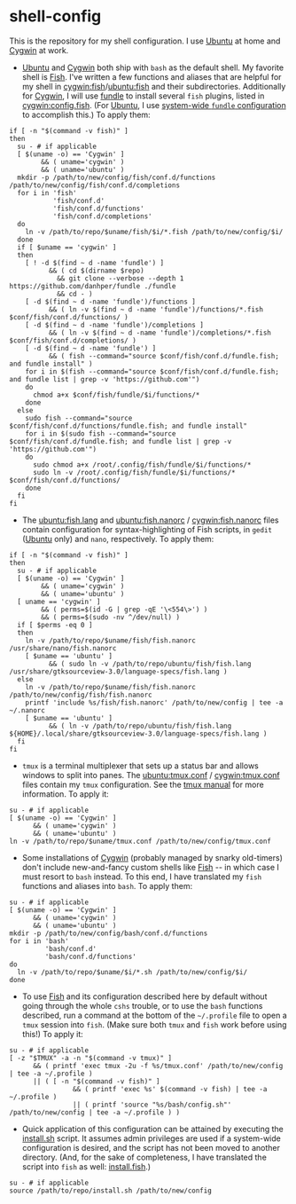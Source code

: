 # shell-config
This is the repository for my shell configuration. I use [Ubuntu](https://ubuntu.com) at home and [Cygwin](https://cygwin.com) at work.
- [Ubuntu](https://ubuntu.com) and [Cygwin](https://cygwin.com) both ship with `bash` as the default shell. My favorite shell is [Fish](https://fishshell.com). I've written a few functions and aliases that are helpful for my shell in 
[cygwin:fish](cygwin/fish)/[ubuntu:fish](ubuntu/fish) and their subdirectories. Additionally for [Cygwin](https://cygwin.com), I will use [fundle](https://github.com/danhper/fundle) to install several `fish` plugins, listed in 
[cygwin:config.fish](cygwin/fish/config.fish). (For [Ubuntu](https://ubuntu.com), I use [system-wide `fundle` configuration](https://github.com/hunter-richardson/my-config/blob/master/root/.config/fish/config.fish) to accomplish this.) To apply them:
```shell
if [ -n "$(command -v fish)" ]
then
  su - # if applicable
  [ $(uname -o) == 'Cygwin' ]
        && ( uname='cygwin' )
        && ( uname='ubuntu' )
  mkdir -p /path/to/new/config/fish/conf.d/functions /path/to/new/config/fish/conf.d/completions
  for i in 'fish'
           'fish/conf.d'
           'fish/conf.d/functions'
           'fish/conf.d/completions'
  do
    ln -v /path/to/repo/$uname/fish/$i/*.fish /path/to/new/config/$i/
  done
  if [ $uname == 'cygwin' ]
  then
    [ ! -d $(find ~ d -name 'fundle') ]
          && ( cd $(dirname $repo)
            && git clone --verbose --depth 1 https://github.com/danhper/fundle ./fundle
            && cd - )
    [ -d $(find ~ d -name 'fundle')/functions ]
          && ( ln -v $(find ~ d -name 'fundle')/functions/*.fish $conf/fish/conf.d/functions/ )
    [ -d $(find ~ d -name 'fundle')/completions ]
          && ( ln -v $(find ~ d -name 'fundle')/completions/*.fish $conf/fish/conf.d/completions/ )
    [ -d $(find ~ d -name 'fundle') ]
          && ( fish --command="source $conf/fish/conf.d/fundle.fish; and fundle install" )
    for i in $(fish --command="source $conf/fish/conf.d/fundle.fish; and fundle list | grep -v 'https://github.com'")
    do
      chmod a+x $conf/fish/fundle/$i/functions/*
    done
  else
    sudo fish --command="source $conf/fish/conf.d/functions/fundle.fish; and fundle install"
    for i in $(sudo fish --command="source $conf/fish/conf.d/fundle.fish; and fundle list | grep -v 'https://github.com'")
    do
      sudo chmod a+x /root/.config/fish/fundle/$i/functions/*
      sudo ln -v /root/.config/fish/fundle/$i/functions/* $conf/fish/conf.d/functions/
    done
  fi
fi
```
- The [ubuntu:fish.lang](ubuntu/fish/fish.lang) and [ubuntu:fish.nanorc](ubuntu/fish/fish.nanorc) / [cygwin:fish.nanorc](cygwin/fish/fish.nanorc) files contain configuration for syntax-highlighting of Fish scripts, in `gedit` ([Ubuntu](https://ubuntu.com) only) and `nano`, respectively. To apply them:
```shell
if [ -n "$(command -v fish)" ]
then
  su - # if applicable
  [ $(uname -o) == 'Cygwin' ]
        && ( uname='cygwin' )
        && ( uname='ubuntu' )
  [ uname == 'cygwin' ]
        && ( perms=$(id -G | grep -qE '\<554\>') )
        && ( perms=$(sudo -nv ^/dev/null) )
  if [ $perms -eq 0 ]
  then
    ln -v /path/to/repo/$uname/fish/fish.nanorc /usr/share/nano/fish.nanorc
    [ $uname == 'ubuntu' ]
          && ( sudo ln -v /path/to/repo/ubuntu/fish/fish.lang /usr/share/gtksourceview-3.0/language-specs/fish.lang )
  else
    ln -v /path/to/repo/$uname/fish/fish.nanorc /path/to/new/config/fish/fish.nanorc
    printf 'include %s/fish/fish.nanorc' /path/to/new/config | tee -a ~/.nanorc
    [ $uname == 'ubuntu' ]
          && ( ln -v /path/to/repo/ubuntu/fish/fish.lang ${HOME}/.local/share/gtksourceview-3.0/language-specs/fish.lang )
  fi
fi
```
- `tmux` is a terminal multiplexer that sets up a status bar and allows windows to split into panes. The [ubuntu:tmux.conf](ubuntu/tmux.conf) / [cygwin:tmux.conf](cygwin/tmux.conf) files contain my `tmux` configuration. See the [tmux
manual](https://man.openbsd.org/OpenBSD-current/man1/tmux.1) for more information. To apply it:
```shell
su - # if applicable
[ $(uname -o) == 'Cygwin' ]
      && ( uname='cygwin' )
      && ( uname='ubuntu' )
ln -v /path/to/repo/$uname/tmux.conf /path/to/new/config/tmux.conf
```
- Some installations of [Cygwin](https://cygwin.com) (probably managed by snarky old-timers) don't include new-and-fancy custom shells like [Fish](https://fishshell.com) -- in which case I must resort to `bash` instead. To this end, I have
translated my `fish` functions and aliases into `bash`. To apply them:
```shell
su - # if applicable
[ $(uname -o) == 'Cygwin' ]
      && ( uname='cygwin' )
      && ( uname='ubuntu' )
mkdir -p /path/to/new/config/bash/conf.d/functions
for i in 'bash'
         'bash/conf.d'
         'bash/conf.d/functions'
do
  ln -v /path/to/repo/$uname/$i/*.sh /path/to/new/config/$i/
done
```
- To use [Fish](https://fishshell.com) and its configuration described here by default without going through the whole `cshs` trouble, or to use the `bash` functions described, run a command at the bottom of the `~/.profile` file to open a `tmux` session into `fish`. (Make sure both `tmux` and `fish` work before using this!) To apply it:
```shell
su - # if applicable
[ -z "$TMUX" -a -n "$(command -v tmux)" ]
      && ( printf 'exec tmux -2u -f %s/tmux.conf' /path/to/new/config | tee -a ~/.profile )
      || ( [ -n "$(command -v fish)" ]
                && ( printf 'exec %s' $(command -v fish) | tee -a ~/.profile )
                || ( printf 'source "%s/bash/config.sh"' /path/to/new/config | tee -a ~/.profile ) )
```
- Quick application of this configuration can be attained by executing the [install.sh](install.sh) script. It assumes admin privileges are used if a system-wide configuration is desired, and the script has not been moved to another directory. (And,
for the sake of completeness, I have translated the script into `fish` as well:  [install.fish](install.fish).)
```shell
su - # if applicable
source /path/to/repo/install.sh /path/to/new/config
```
